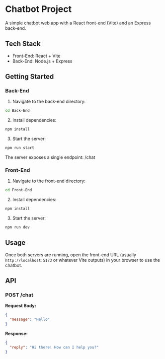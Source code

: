 # Chatbot Project

A simple chatbot web app with a React front-end (Vite) and an Express back-end.

## Tech Stack

- Front-End: React + Vite
- Back-End: Node.js + Express

## Getting Started

### Back-End

1. Navigate to the back-end directory:

```bash
cd Back-End
```

2. Install dependencies:

```bash 
npm install
```

3. Start the server:

```bash
npm run start
```

The server exposes a single endpoint: /chat

### Front-End

1. Navigate to the front-end directory:

```bash
cd Front-End
```

2. Install dependencies:

```bash 
npm install
```

3. Start the server:

```bash
npm run dev
```

## Usage
Once both servers are running, open the front-end URL (usually ```http://localhost:5173``` or whatever Vite outputs) in your browser to use the chatbot.

## API

### POST /chat

**Request Body:**

```json
{
  "message": "Hello"
}
```

**Response:**

```json
{
  "reply": "Hi there! How can I help you?"
}
```
